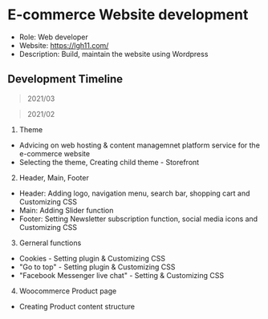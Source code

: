 # E-commerce Website development

- Role: Web developer <br>
- Website: https://lgh11.com/ <br>
- Description: Build, maintain the website using Wordpress

## Development Timeline

> 2021/03

> 2021/02
1. Theme
* Advicing on web hosting & content managemnet platform service for the e-commerce website
* Selecting the theme, Creating child theme - Storefront
2. Header, Main, Footer
* Header: Adding logo, navigation menu, search bar, shopping cart and Customizing CSS
* Main: Adding Slider function
* Footer: Setting Newsletter subscription function, social media icons and Customizing CSS
3. Gerneral functions
* Cookies - Setting plugin & Customizing CSS
* "Go to top" - Setting plugin & Customizing CSS
* "Facebook Messenger live chat" - Setting & Customizing CSS
4. Woocommerce Product page
* Creating Product content structure
